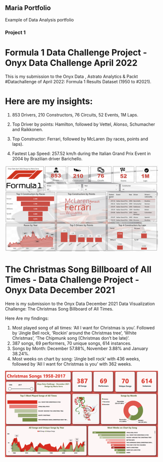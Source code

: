 ## Maria Portfolio
Example of Data Analysis portfolio

### Project 1

# Formula 1 Data Challenge Project - Onyx Data Challenge April 2022 
This is my submission to the Onyx Data , Astrato Analytics & Packt #Datachallenge of April 2022: Formula 1 Results Dataset (1950 to #2021). 

# Here are my insights:
1. 853 Drivers,  210 Constructors, 76 Circuits, 52 Events, 1M Laps.

2. Top Driver by points: Hamilton, followed by Vettel, Alonso, Schumacher and Raikkonen.

3. Top Constructor: Ferrari, followed by McLaren (by races, points and laps).

4. Fastest Lap Speed: 257.52 km/h during the Italian Grand Prix Event in 2004 by Brazilian driver Barichello.

![Alt text](https://github.com/mariasserra/Maria-Portfolio/blob/main/F1.png)

# The Christmas Song Billboard of All Times - Data Challenge Project - Onyx Data December 2021
Here is my submission to the Onyx Data December 2021 Data Visualization Challenge: The Christmas Song Billboard of All Times.  

Here Are my findings:
1) Most played song of all times: ‘All I want for Christmas is you’. Followed by ‘Jingle Bell rock, ‘Rockin’ around the Christmas tree’, ‘White Christmas’,  ‘The Chipmunk song (Christmas don’t be late)’.
2) 387 songs, 69 performers, 70 unique songs, 614 instances.
3) Songs by Month: December 57.88%, November 3.88% and January 38.24%.
4) Most weeks on chart by song: ‘Jingle bell rock’ with 436 weeks, followed by ‘All I want for Christmas is you’ with 362 weeks.

![Alt text](https://github.com/mariasserra/Maria-Portfolio/blob/main/XmasSongs.png)








